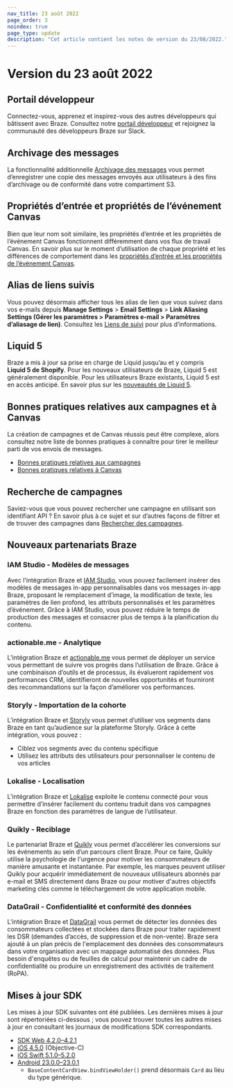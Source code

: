 ```yaml
---
nav_title: 23 août 2022
page_order: 3
noindex: true
page_type: update
description: "Cet article contient les notes de version du 23/08/2022."
---
```


# Version du 23 août 2022

## Portail développeur

Connectez-vous, apprenez et inspirez-vous des autres développeurs qui bâtissent avec Braze. Consultez notre [portail développeur](https://www.braze.com/dev-portal) et rejoignez la communauté des développeurs Braze sur Slack.

## Archivage des messages

La fonctionnalité additionnelle [Archivage des messages]({{site.baseurl}}/user_guide/data_and_analytics/export_braze_data/message_archiving/) vous permet d’enregistrer une copie des messages envoyés aux utilisateurs à des fins d’archivage ou de conformité dans votre compartiment S3.

## Propriétés d’entrée et propriétés de l’événement Canvas

Bien que leur nom soit similaire, les propriétés d’entrée et les propriétés de l’événement Canvas fonctionnent différemment dans vos flux de travail Canvas. En savoir plus sur le moment d’utilisation de chaque propriété et les différences de comportement dans les [propriétés d’entrée et les propriétés de l’événement Canvas]({{site.baseurl}}/user_guide/engagement_tools/canvas/create_a_canvas/canvas_entry_properties_event_properties).

## Alias de liens suivis

Vous pouvez désormais afficher tous les alias de lien que vous suivez dans vos e-mails depuis **Manage Settings** > **Email Settings** > **Link Aliasing Settings (Gérer les paramètres > Paramètres e-mail > Paramètres d’aliasage de lien)**. Consultez les [Liens de suivi]({{site.baseurl}}/user_guide/message_building_by_channel/email/templates/link_aliasing/#tracking-links) pour plus d’informations.

## Liquid 5

Braze a mis à jour sa prise en charge de Liquid jusqu’au et y compris **Liquid 5 de Shopify**. Pour les nouveaux utilisateurs de Braze, Liquid 5 est généralement disponible. Pour les utilisateurs Braze existants, Liquid 5 est en accès anticipé. En savoir plus sur les [nouveautés de Liquid 5]({{site.baseurl}}/user_guide/personalization_and_dynamic_content/liquid#whats-new-with-liquid-5).

## Bonnes pratiques relatives aux campagnes et à Canvas

La création de campagnes et de Canvas réussis peut être complexe, alors consultez notre liste de bonnes pratiques à connaître pour tirer le meilleur parti de vos envois de messages.

- [Bonnes pratiques relatives aux campagnes]({{site.baseurl}}/user_guide/engagement_tools/campaigns/ideas_and_strategies/best_practices/)
- [Bonnes pratiques relatives à Canvas]({{site.baseurl}}/user_guide/engagement_tools/canvas/best_practices/)

## Recherche de campagnes

Saviez-vous que vous pouvez rechercher une campagne en utilisant son identifiant API ? En savoir plus à ce sujet et sur d’autres façons de filtrer et de trouver des campagnes dans [Rechercher des campagnes]({{site.baseurl}}/user_guide/engagement_tools/campaigns/managing_campaigns/search_campaigns/).

## Nouveaux partenariats Braze

### IAM Studio - Modèles de messages

Avec l’intégration Braze et [IAM Studio]({{site.baseurl}}/partners/message_orchestration/channel_extensions/email_templates/iam_studio/), vous pouvez facilement insérer des modèles de messages in-app personnalisables dans vos messages in-app Braze, proposant le remplacement d’image, la modification de texte, les paramètres de lien profond, les attributs personnalisés et les paramètres d’événement. Grâce à IAM Studio, vous pouvez réduire le temps de production des messages et consacrer plus de temps à la planification du contenu.

### actionable.me - Analytique

L’intégration Braze et [actionable.me]({{site.baseurl}}/partners/data_and_infrastructure_agility/analytics/actionableme/) vous permet de déployer un service vous permettant de suivre vos progrès dans l’utilisation de Braze. Grâce à une combinaison d’outils et de processus, ils évalueront rapidement vos performances CRM, identifieront de nouvelles opportunités et fourniront des recommandations sur la façon d’améliorer vos performances.

### Storyly - Importation de la cohorte

L’intégration Braze et [Storyly]({{site.baseurl}}/partners/data_and_infrastructure_agility/cohort_import/storyly/) vous permet d’utiliser vos segments dans Braze en tant qu’audience sur la plateforme Storyly. Grâce à cette intégration, vous pouvez :

- Ciblez vos segments avec du contenu spécifique
- Utilisez les attributs des utilisateurs pour personnaliser le contenu de vos articles

### Lokalise - Localisation

L’intégration Braze et [Lokalise]({{site.baseurl}}/partners/message_personalization/localization/lokalise/) exploite le contenu connecté pour vous permettre d’insérer facilement du contenu traduit dans vos campagnes Braze en fonction des paramètres de langue de l’utilisateur.

### Quikly - Reciblage

Le partenariat Braze et [Quikly]({{site.baseurl}}/partners/message_orchestration/additional_channels/retargeting/quikly/) vous permet d’accélérer les conversions sur les événements au sein d’un parcours client Braze. Pour ce faire, Quikly utilise la psychologie de l'urgence pour motiver les consommateurs de manière amusante et instantanée. Par exemple, les marques peuvent utiliser Quikly pour acquérir immédiatement de nouveaux utilisateurs abonnés par e-mail et SMS directement dans Braze ou pour motiver d'autres objectifs marketing clés comme le téléchargement de votre application mobile.

### DataGrail - Confidentialité et conformité des données

L’intégration Braze et [DataGrail]({{site.baseurl}}/partners/data_and_infrastructure_agility/data_privacy/datagrail/) vous permet de détecter les données des consommateurs collectées et stockées dans Braze pour traiter rapidement les DSR (demandes d’accès, de suppression et de non-vente). Braze sera ajouté à un plan précis de l'emplacement des données des consommateurs dans votre organisation avec un mappage automatisé des données. Plus besoin d'enquêtes ou de feuilles de calcul pour maintenir un cadre de confidentialité ou produire un enregistrement des activités de traitement (RoPA).

## Mises à jour SDK

Les mises à jour SDK suivantes ont été publiées. Les dernières mises à jour sont répertoriées ci-dessous ; vous pouvez trouver toutes les autres mises à jour en consultant les journaux de modifications SDK correspondants.

- [SDK Web 4.2.0–4.2.1](https://github.com/braze-inc/braze-web-sdk/blob/master/CHANGELOG.md#421)
- [iOS 4.5.0](https://github.com/Appboy/appboy-ios-sdk/blob/master/CHANGELOG.md#450) (Objective-C)
- [iOS Swift 5.1.0–5.2.0](https://github.com/braze-inc/braze-swift-sdk/blob/main/CHANGELOG.md#520)
- [Android 23.0.0–23.0.1](https://github.com/braze-inc/braze-android-sdk/blob/master/CHANGELOG.md#2301)
    - `BaseContentCardView.bindViewHolder()` prend désormais `Card` au lieu du type générique.
